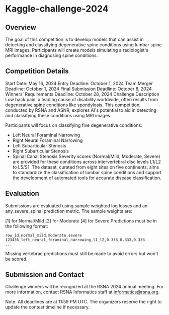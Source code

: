 # Kaggle-challenge-2024
## Overview

The goal of this competition is to develop models that can assist in detecting and classifying degenerative spine conditions using lumbar spine MRI images. Participants will create models simulating a radiologist's performance in diagnosing spine conditions.

## Competition Details
Start Date: May 16, 2024
Entry Deadline: October 1, 2024
Team Merger Deadline: October 1, 2024
Final Submission Deadline: October 8, 2024
Winners’ Requirements Deadline: October 28, 2024
Challenge Description
Low back pain, a leading cause of disability worldwide, often results from degenerative spine conditions like spondylosis. This competition, conducted by RSNA and ASNR, explores AI's potential to aid in detecting and classifying these conditions using MRI images.

Participants will focus on classifying five degenerative conditions:

* Left Neural Foraminal Narrowing
* Right Neural Foraminal Narrowing
* Left Subarticular Stenosis
* Right Subarticular Stenosis
* Spinal Canal Stenosis
Severity scores (Normal/Mild, Moderate, Severe) are provided for these conditions across intervertebral disc levels L1/L2 to L5/S1. The dataset, curated from eight sites on five continents, aims to standardize the classification of lumbar spine conditions and support the development of automated tools for accurate disease classification.

## Evaluation
Submissions are evaluated using sample weighted log losses and an any_severe_spinal prediction metric. The sample weights are:

[1] for Normal/Mild
[2] for Moderate
[4] for Severe
Predictions must be in the following format:

```
row_id,normal_mild,moderate,severe
123456_left_neural_foraminal_narrowing_l1_l2,0.333,0.333,0.333
...
```

Missing vertebrae predictions must still be made to avoid errors but won't be scored.

## Submission and Contact
Challenge winners will be recognized at the RSNA 2024 annual meeting. For more information, contact RSNA Informatics staff at informatics@rsna.org.

Note: All deadlines are at 11:59 PM UTC. The organizers reserve the right to update the contest timeline if necessary.
